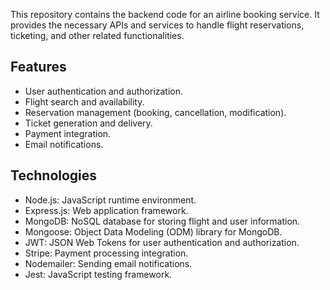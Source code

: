 This repository contains the backend code for an airline booking service. It provides the necessary APIs and services to handle flight reservations, ticketing, and other related functionalities.

## Features

- User authentication and authorization.
- Flight search and availability.
- Reservation management (booking, cancellation, modification).
- Ticket generation and delivery.
- Payment integration.
- Email notifications.

## Technologies

- Node.js: JavaScript runtime environment.
- Express.js: Web application framework.
- MongoDB: NoSQL database for storing flight and user information.
- Mongoose: Object Data Modeling (ODM) library for MongoDB.
- JWT: JSON Web Tokens for user authentication and authorization.
- Stripe: Payment processing integration.
- Nodemailer: Sending email notifications.
- Jest: JavaScript testing framework.
